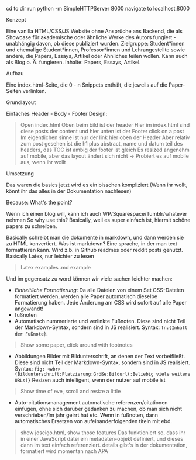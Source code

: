 cd to dir
run python -m SimpleHTTPServer 8000
navigate to localhost:8000

Konzept

Eine vanilla HTML/CSS/JS Website ohne Ansprüche ans Backend, die als Showcase für akademische oder ähnliche Werke des Autors fungiert - unabhängig davon, ob diese publiziert wurden.
Zielgruppe: Student\*innen und ehemalige Student\*innen, Professor*innen und Lehrangestellte sowie andere, die Papers, Essays, Artikel oder Ähnliches teilen wollen. Kann auch als Blog o. Ä. fungieren.
Inhalte: Papers, Essays, Artikel.

Aufbau

Eine index.html-Seite, die 0 - n Snippets enthält, die jeweils auf die Paper-Seiten verlinken.

Grundlayout

Einfaches Header - Body - Footer Design:
> Open index.html
Oben beim bild ist der header
Hier im index.html sind diese posts der content
und hier unten ist der Footer
> click on a post
Im eigentlichen sinne ist nur der link hier oben der Header
Aber relativ zum post gesehen ist die h1 plus abstract, name und datum teil des headers, das TOC ist ambig
der footer ist gleich
Es resized angenehm auf mobile, aber das layout ändert sich nicht
-> Probiert es auf mobile aus, wenn ihr wollt

Umsetzung

Das waren die basics
jetzt wird es ein bisschen kompliziert
(Wenn ihr wollt, könnt ihr das alles in der Dokumentation nachlesen)

Because: What's the point?

Wenn ich einen blog will, kann ich auch WP/Squarespace/Tumblr/whatever nehmen
So why use this?
Basically, weil es super einfach ist, hiermit schöne papers zu schreiben.

Basically schreibt man die dokumente in markdown, und dann werden sie zu HTML konvertiert.
Was ist markdown?
Eine sprache, in der man text formattieren kann.
Wird z.b. in Github readmes oder reddit posts genutzt.
Basically Latex, nur leichter zu lesen
> Latex examples
> .md example

Und im gegensatz zu word können wir viele sachen leichter machen:

- *Einheitliche Formatierung*: Da alle Dateien von einem Set CSS-Dateien formatiert werden, werden alle Paper automatisch dieselbe Formatierung haben. Jede Änderung am CSS wird sofort auf alle Paper angewandt!
- fußnoten
- Automatisch nummerierte und verlinkte Fußnoten. Diese sind nicht Teil der Markdown-Syntax, sondern sind in JS realisiert. Syntax: `fn:{Inhalt der Fußnote}`.
> Show some paper, click around with footnotes
- Abbildungen
Bilder mit Bildunterschrift, an denen der Text vorbeifließt. Diese sind nicht Teil der Markdown-Syntax, sondern sind in JS realisiert. Syntax: `fig: <wbr> {Bildunterschrift:Platzierung:Größe:Bildurl(:Beliebig viele weitere URLs)}`
Resizen auch intelligent, wenn der nutzer auf mobile ist
> Show time of eve, scroll and resize a little
- Auto-citationsmanagement
automatische referenzen/citationen einfügen, ohne sich darüber gedanken zu machen, ob man sich nicht verschrieben/Im jahr geirrt hat etc.
Wenn in fußnoten, dann automatisches Ersetzen von aufeinanderfolgenden titeln mit ebd.
> show joseigo.html, show those features
Das funktioniert so, dass ihr in einer JavaScript datei ein metadaten-objekt definiert, und dieses dann im text einfach referenziert. details gibt's in der dokumentation, formatiert wird momentan nach APA
